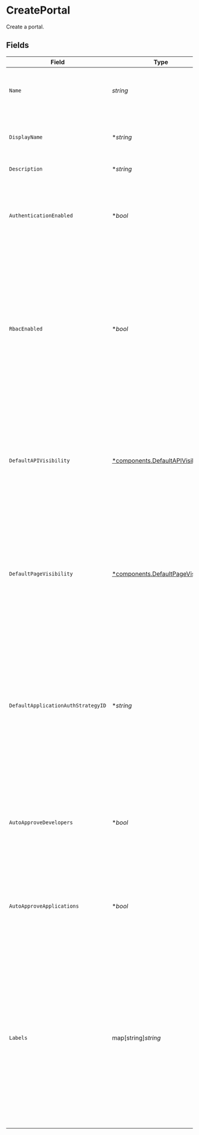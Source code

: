 # CreatePortal

Create a portal.


## Fields

| Field                                                                                                                                                                                                                                                                                  | Type                                                                                                                                                                                                                                                                                   | Required                                                                                                                                                                                                                                                                               | Description                                                                                                                                                                                                                                                                            | Example                                                                                                                                                                                                                                                                                |
| -------------------------------------------------------------------------------------------------------------------------------------------------------------------------------------------------------------------------------------------------------------------------------------- | -------------------------------------------------------------------------------------------------------------------------------------------------------------------------------------------------------------------------------------------------------------------------------------- | -------------------------------------------------------------------------------------------------------------------------------------------------------------------------------------------------------------------------------------------------------------------------------------- | -------------------------------------------------------------------------------------------------------------------------------------------------------------------------------------------------------------------------------------------------------------------------------------- | -------------------------------------------------------------------------------------------------------------------------------------------------------------------------------------------------------------------------------------------------------------------------------------- |
| `Name`                                                                                                                                                                                                                                                                                 | *string*                                                                                                                                                                                                                                                                               | :heavy_check_mark:                                                                                                                                                                                                                                                                     | The name of the portal, used to distinguish it from other portals. Name must be unique.                                                                                                                                                                                                |                                                                                                                                                                                                                                                                                        |
| `DisplayName`                                                                                                                                                                                                                                                                          | **string*                                                                                                                                                                                                                                                                              | :heavy_minus_sign:                                                                                                                                                                                                                                                                     | The display name of the portal. This value will be the portal's `name` in Portal API.                                                                                                                                                                                                  |                                                                                                                                                                                                                                                                                        |
| `Description`                                                                                                                                                                                                                                                                          | **string*                                                                                                                                                                                                                                                                              | :heavy_minus_sign:                                                                                                                                                                                                                                                                     | A description of the portal.                                                                                                                                                                                                                                                           |                                                                                                                                                                                                                                                                                        |
| `AuthenticationEnabled`                                                                                                                                                                                                                                                                | **bool*                                                                                                                                                                                                                                                                                | :heavy_minus_sign:                                                                                                                                                                                                                                                                     | Whether the portal supports developer authentication. If disabled, developers cannot register for accounts or create applications.                                                                                                                                                     |                                                                                                                                                                                                                                                                                        |
| `RbacEnabled`                                                                                                                                                                                                                                                                          | **bool*                                                                                                                                                                                                                                                                                | :heavy_minus_sign:                                                                                                                                                                                                                                                                     | Whether the portal resources are protected by Role Based Access Control (RBAC). If enabled, developers view or register for APIs until unless assigned to teams with access to view and consume specific APIs. Authentication must be enabled to use RBAC.                             |                                                                                                                                                                                                                                                                                        |
| `DefaultAPIVisibility`                                                                                                                                                                                                                                                                 | [*components.DefaultAPIVisibility](../../models/components/defaultapivisibility.md)                                                                                                                                                                                                    | :heavy_minus_sign:                                                                                                                                                                                                                                                                     | The default visibility of APIs in the portal. If set to `public`, newly published APIs are visible to unauthenticated developers. If set to `private`, newly published APIs are hidden from unauthenticated developers.                                                                |                                                                                                                                                                                                                                                                                        |
| `DefaultPageVisibility`                                                                                                                                                                                                                                                                | [*components.DefaultPageVisibility](../../models/components/defaultpagevisibility.md)                                                                                                                                                                                                  | :heavy_minus_sign:                                                                                                                                                                                                                                                                     | The default visibility of pages in the portal. If set to `public`, newly created pages are visible to unauthenticated developers. If set to `private`, newly created pages are hidden from unauthenticated developers.                                                                 |                                                                                                                                                                                                                                                                                        |
| `DefaultApplicationAuthStrategyID`                                                                                                                                                                                                                                                     | **string*                                                                                                                                                                                                                                                                              | :heavy_minus_sign:                                                                                                                                                                                                                                                                     | The default authentication strategy for APIs published to the portal. Newly published APIs will use this authentication strategy unless overridden during publication. If set to `null`, API publications will not use an authentication strategy unless set during publication.       |                                                                                                                                                                                                                                                                                        |
| `AutoApproveDevelopers`                                                                                                                                                                                                                                                                | **bool*                                                                                                                                                                                                                                                                                | :heavy_minus_sign:                                                                                                                                                                                                                                                                     | Whether developer account registrations will be automatically approved, or if they will be set to pending until approved by an admin.                                                                                                                                                  |                                                                                                                                                                                                                                                                                        |
| `AutoApproveApplications`                                                                                                                                                                                                                                                              | **bool*                                                                                                                                                                                                                                                                                | :heavy_minus_sign:                                                                                                                                                                                                                                                                     | Whether requests from applications to register for APIs will be automatically approved, or if they will be set to pending until approved by an admin.                                                                                                                                  |                                                                                                                                                                                                                                                                                        |
| `Labels`                                                                                                                                                                                                                                                                               | map[string]*string*                                                                                                                                                                                                                                                                    | :heavy_minus_sign:                                                                                                                                                                                                                                                                     | Labels store metadata of an entity that can be used for filtering an entity list or for searching across entity types. <br/><br/>Labels are intended to store **INTERNAL** metadata.<br/><br/>Keys must be of length 1-63 characters, and cannot start with "kong", "konnect", "mesh", "kic", or "_".<br/> | {<br/>"env": "test"<br/>}                                                                                                                                                                                                                                                              |